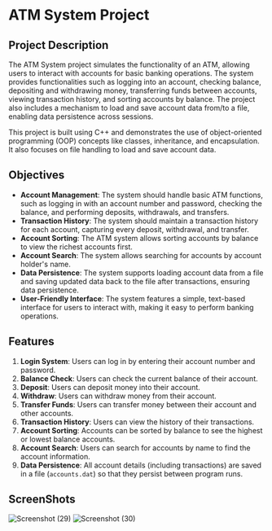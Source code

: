 # ATM System Project

## Project Description

The ATM System project simulates the functionality of an ATM, allowing users to interact with accounts for basic banking operations. The system provides functionalities such as logging into an account, checking balance, depositing and withdrawing money, transferring funds between accounts, viewing transaction history, and sorting accounts by balance. The project also includes a mechanism to load and save account data from/to a file, enabling data persistence across sessions.

This project is built using C++ and demonstrates the use of object-oriented programming (OOP) concepts like classes, inheritance, and encapsulation. It also focuses on file handling to load and save account data.

## Objectives

- **Account Management**: The system should handle basic ATM functions, such as logging in with an account number and password, checking the balance, and performing deposits, withdrawals, and transfers.
- **Transaction History**: The system should maintain a transaction history for each account, capturing every deposit, withdrawal, and transfer.
- **Account Sorting**: The ATM system allows sorting accounts by balance to view the richest accounts first.
- **Account Search**: The system allows searching for accounts by account holder's name.
- **Data Persistence**: The system supports loading account data from a file and saving updated data back to the file after transactions, ensuring data persistence.
- **User-Friendly Interface**: The system features a simple, text-based interface for users to interact with, making it easy to perform banking operations.

## Features

1. **Login System**: Users can log in by entering their account number and password.
2. **Balance Check**: Users can check the current balance of their account.
3. **Deposit**: Users can deposit money into their account.
4. **Withdraw**: Users can withdraw money from their account.
5. **Transfer Funds**: Users can transfer money between their account and other accounts.
6. **Transaction History**: Users can view the history of their transactions.
7. **Account Sorting**: Accounts can be sorted by balance to see the highest or lowest balance accounts.
8. **Account Search**: Users can search for accounts by name to find the account information.
9. **Data Persistence**: All account details (including transactions) are saved in a file (`accounts.dat`) so that they persist between program runs.

## ScreenShots
![Screenshot (29)](https://github.com/user-attachments/assets/315b6e80-2a17-422c-9a67-8c13f38b6afb)
![Screenshot (30)](https://github.com/user-attachments/assets/14df2be6-c8cc-463f-b274-e67e310e1164)

